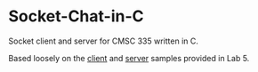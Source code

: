 # Socket-Chat-in-C
Socket client and server for CMSC 335 written in C.

Based loosely on the [client](https://web.njit.edu/~rojasces/ece429/Sample_client.c) and [server](https://web.njit.edu/~rojasces/ece429/Sample_server.c) samples provided in Lab 5.
